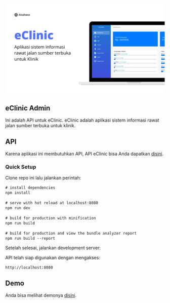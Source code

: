 ![eClinic]( ./eClinic.png "eClinic")

## eClinic Admin

Ini adalah API untuk eClinic. eClinic adalah aplikasi sistem informasi
rawat jalan sumber terbuka untuk klinik.

## API
Karena aplikasi ini membutuhkan API, API eClinic bisa Anda dapatkan [disini](https://github.com/aisahana/eclinic_api).

### Quick Setup
Clone repo ini lalu jalankan perintah:

```
# install dependencies
npm install

# serve with hot reload at localhost:8080
npm run dev

# build for production with minification
npm run build

# build for production and view the bundle analyzer report
npm run build --report
```

Setelah selesai, jalankan development server:

API telah siap digunakan dengan mengakses:

```
http://localhost:8080
```

## Demo
Anda bisa melihat demonya
[disini](https://www.youtube.com/playlist?list=PLq10xSDEwzczYJ3luDICP2JbM9I7A0rmK).




